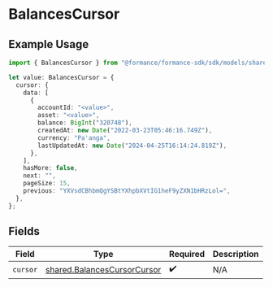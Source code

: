 # BalancesCursor

## Example Usage

```typescript
import { BalancesCursor } from "@formance/formance-sdk/sdk/models/shared";

let value: BalancesCursor = {
  cursor: {
    data: [
      {
        accountId: "<value>",
        asset: "<value>",
        balance: BigInt("320748"),
        createdAt: new Date("2022-03-23T05:46:16.749Z"),
        currency: "Pa'anga",
        lastUpdatedAt: new Date("2024-04-25T16:14:24.819Z"),
      },
    ],
    hasMore: false,
    next: "",
    pageSize: 15,
    previous: "YXVsdCBhbmQgYSBtYXhpbXVtIG1heF9yZXN1bHRzLol=",
  },
};
```

## Fields

| Field                                                                             | Type                                                                              | Required                                                                          | Description                                                                       |
| --------------------------------------------------------------------------------- | --------------------------------------------------------------------------------- | --------------------------------------------------------------------------------- | --------------------------------------------------------------------------------- |
| `cursor`                                                                          | [shared.BalancesCursorCursor](../../../sdk/models/shared/balancescursorcursor.md) | :heavy_check_mark:                                                                | N/A                                                                               |